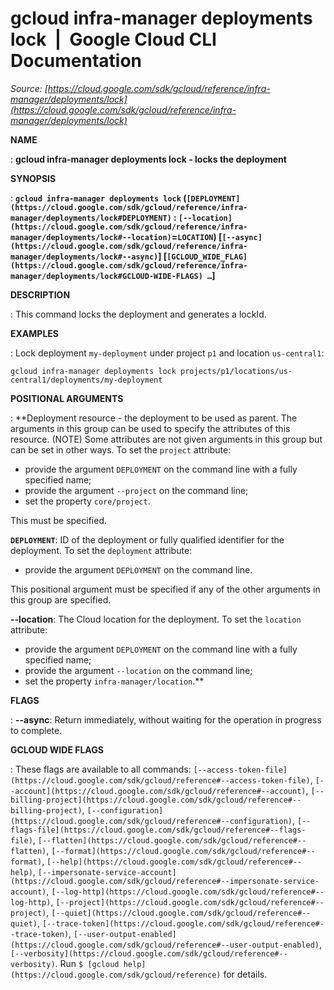 # gcloud infra-manager deployments lock  |  Google Cloud CLI Documentation

*Source: [https://cloud.google.com/sdk/gcloud/reference/infra-manager/deployments/lock](https://cloud.google.com/sdk/gcloud/reference/infra-manager/deployments/lock)*

**NAME**

: **gcloud infra-manager deployments lock - locks the deployment**

**SYNOPSIS**

: **`gcloud infra-manager deployments lock` (`[DEPLOYMENT](https://cloud.google.com/sdk/gcloud/reference/infra-manager/deployments/lock#DEPLOYMENT)` : `[--location](https://cloud.google.com/sdk/gcloud/reference/infra-manager/deployments/lock#--location)`=`LOCATION`) [`[--async](https://cloud.google.com/sdk/gcloud/reference/infra-manager/deployments/lock#--async)`] [`[GCLOUD_WIDE_FLAG](https://cloud.google.com/sdk/gcloud/reference/infra-manager/deployments/lock#GCLOUD-WIDE-FLAGS) …`]**

**DESCRIPTION**

: This command locks the deployment and generates a lockId.

**EXAMPLES**

: Lock deployment `my-deployment` under project `p1` and
location `us-central1`:

```
gcloud infra-manager deployments lock projects/p1/locations/us-central1/deployments/my-deployment
```

**POSITIONAL ARGUMENTS**

: **Deployment resource - the deployment to be used as parent. The arguments in this
group can be used to specify the attributes of this resource. (NOTE) Some
attributes are not given arguments in this group but can be set in other ways.
To set the `project` attribute:

- provide the argument `DEPLOYMENT` on the command line with a fully
specified name;
- provide the argument `--project` on the command line;
- set the property `core/project`.

This must be specified.

**`DEPLOYMENT`**:
ID of the deployment or fully qualified identifier for the deployment.
To set the `deployment` attribute:

- provide the argument `DEPLOYMENT` on the command line.

This positional argument must be specified if any of the other arguments in this
group are specified.

**--location**:
The Cloud location for the deployment.
To set the `location` attribute:

- provide the argument `DEPLOYMENT` on the command line with a fully
specified name;
- provide the argument `--location` on the command line;
- set the property `infra-manager/location`.**

**FLAGS**

: **--async**:
Return immediately, without waiting for the operation in progress to complete.

**GCLOUD WIDE FLAGS**

: These flags are available to all commands: `[--access-token-file](https://cloud.google.com/sdk/gcloud/reference#--access-token-file)`,
`[--account](https://cloud.google.com/sdk/gcloud/reference#--account)`, `[--billing-project](https://cloud.google.com/sdk/gcloud/reference#--billing-project)`,
`[--configuration](https://cloud.google.com/sdk/gcloud/reference#--configuration)`,
`[--flags-file](https://cloud.google.com/sdk/gcloud/reference#--flags-file)`,
`[--flatten](https://cloud.google.com/sdk/gcloud/reference#--flatten)`, `[--format](https://cloud.google.com/sdk/gcloud/reference#--format)`, `[--help](https://cloud.google.com/sdk/gcloud/reference#--help)`, `[--impersonate-service-account](https://cloud.google.com/sdk/gcloud/reference#--impersonate-service-account)`,
`[--log-http](https://cloud.google.com/sdk/gcloud/reference#--log-http)`,
`[--project](https://cloud.google.com/sdk/gcloud/reference#--project)`, `[--quiet](https://cloud.google.com/sdk/gcloud/reference#--quiet)`, `[--trace-token](https://cloud.google.com/sdk/gcloud/reference#--trace-token)`, `[--user-output-enabled](https://cloud.google.com/sdk/gcloud/reference#--user-output-enabled)`,
`[--verbosity](https://cloud.google.com/sdk/gcloud/reference#--verbosity)`.
Run `$ [gcloud help](https://cloud.google.com/sdk/gcloud/reference)` for details.